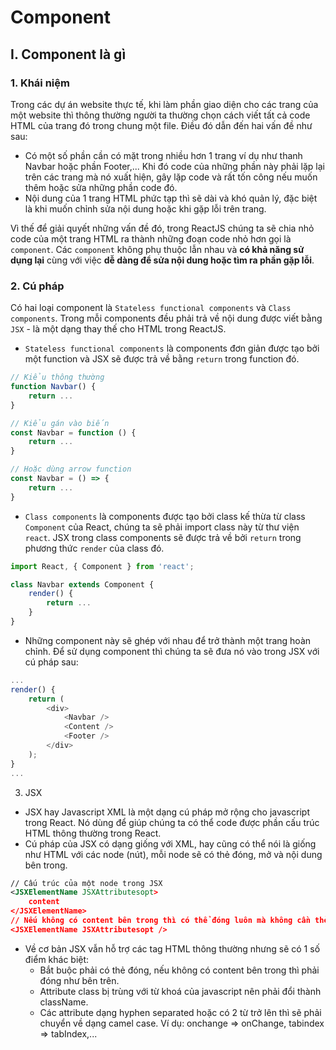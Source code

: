 # Component

## I. Component là gì
### 1. Khái niệm
Trong các dự án website thực tế, khi làm phần giao diện cho các trang của một website thì thông thường người ta thường chọn cách viết tất cả code HTML của trang đó trong chung một file. Điều đó dẫn đến hai vấn đề như sau:
- Có một số phần cần có mặt trong nhiều hơn 1 trang ví dụ như thanh Navbar hoặc phần Footer,... Khi đó code của những phần này phải lặp lại trên các trang mà nó xuất hiện, gây lặp code và rất tốn công nếu muốn thêm hoặc sửa những phần code đó.
- Nội dung của 1 trang HTML phức tạp thì sẽ dài và khó quản lý, đặc biệt là khi muốn chỉnh sửa nội dung hoặc khi gặp lỗi trên trang.

Vì thế để giải quyết những vấn đề đó, trong ReactJS chúng ta sẽ chia nhỏ code của một trang HTML ra thành những đoạn code nhỏ hơn gọi là `component`. Các `component` không phụ thuộc lẫn nhau và **có khả năng sử dụng lại** cùng với việc **dễ dàng để sửa nội dung hoặc tìm ra phần gặp lỗi**.
### 2. Cú pháp
Có hai loại component là `Stateless functional components` và `Class components`. Trong mỗi components đều phải trả về nội dung được viết bằng `JSX` - là một dạng thay thế cho HTML trong ReactJS.

- `Stateless functional components` là components đơn giản được tạo bởi một function và JSX sẽ được trả về bằng `return` trong function đó.

```javascript
// Kiểu thông thường
function Navbar() {
	return ...
}

// Kiểu gán vào biến
const Navbar = function () {
	return ...
}

// Hoặc dùng arrow function
const Navbar = () => {
	return ...
}
```

- `Class components` là components được tạo bởi class kế thừa từ class `Component` của React, chúng ta sẽ phải import class này từ thư viện `react`. JSX trong class components sẽ được trả về bởi `return` trong phương thức `render` của class đó.

```javascript
import React, { Component } from 'react';

class Navbar extends Component {
	render() {
		return ...
	}
}
```

- Những component này sẽ ghép với nhau để trở thành một trang hoàn chỉnh. Để sử dụng component thì chúng ta sẽ đưa nó vào trong JSX với cú pháp sau:

```javascript
...
render() {
	return (
		<div>
			<Navbar />
			<Content />
			<Footer />
		</div>
	);
}
...
```

3. JSX

- JSX hay Javascript XML là một dạng cú pháp mở rộng cho javascript trong React. Nó dùng để giúp chúng ta có thể code được phần cấu trúc HTML thông thường trong React.
- Cú pháp của JSX có dạng giống với XML, hay cũng có thể nói là giống như HTML với các node (nút), mỗi node sẽ có thẻ đóng, mở và nội dung bên trong.

```xml
// Cấu trúc của một node trong JSX
<JSXElementName JSXAttributesopt>
	content
</JSXElementName>
// Nếu không có content bên trong thì có thể đóng luôn mà không cần thẻ đóng
<JSXElementName JSXAttributesopt />
```
- Về cơ bản JSX vẫn hỗ trợ các tag HTML thông thường nhưng sẽ có 1 số điểm khác biệt:
	- Bắt buộc phải có thẻ đóng, nếu không có content bên trong thì phải đóng như bên trên.
	- Attribute class bị trùng với từ khoá của javascript nên phải đổi thành className.
	- Các attribute dạng hyphen separated hoặc có 2 từ trở lên thì sẽ phải chuyển về dạng camel case. Ví dụ: onchange => onChange, tabindex => tabIndex,...